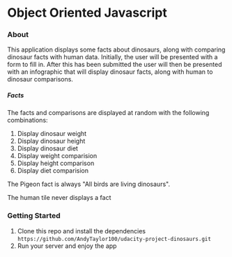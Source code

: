 # Object Oriented Javascript 

### About

This application displays some facts about dinosaurs, along with comparing dinosaur facts with human data.
Initially, the user will be presented with a form to fill in. After this has been submitted the user will then be
presented with an infographic that will display dinosaur facts, along with human to dinosaur comparisons.

##### Facts
The facts and comparisons are displayed at random with the following combinations:
1. Display dinosaur weight
2. Display dinosaur height
3. Display dinosaur diet
4. Display weight comparision
5. Display height comparison
6. Display diet comparision

The Pigeon fact is always "All birds are living dinosaurs".

The human tile never displays a fact


### Getting Started

1. Clone this repo and install the dependencies
```https://github.com/AndyTaylor100/udacity-project-dinosaurs.git```
2. Run your server and enjoy the app

